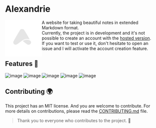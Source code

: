 # Alexandrie

<img src="./frontend/public/Logo/Alexandrie-logo-dark.png" width="120" align="left">

A website for taking beautiful notes in extended Markdown format.  
Currently, the project is in development and it's not possible to create an account with the [hosted version](https://alexandrie-hub.fr).  
If you want to test or use it, don't hesitate to open an issue and I will activate the account creation feature.

## Features 🚀

![image](https://github.com/user-attachments/assets/5df4a612-de76-49b3-9c0a-aef7514eb2db)
![image](https://github.com/user-attachments/assets/a4fb0079-5ba3-4f28-be2a-04c5ea39cb38)
![image](https://github.com/user-attachments/assets/d4dde490-b300-4774-822a-aa0284a8ffb0)
![image](https://github.com/user-attachments/assets/8b57f163-0c94-499d-96af-d0f4645b5b75)
![image](https://github.com/user-attachments/assets/299d5a73-faf9-4623-906d-55dbcf2dea6f)

## Contributing 🌍

This project has an MIT license. And you are welcome to contribute.
For more details on contributions, please read the [CONTRIBUTING.md](./CONTRIBUTING.md) file.

> Thank you to everyone who contributes to the project. 🎉
